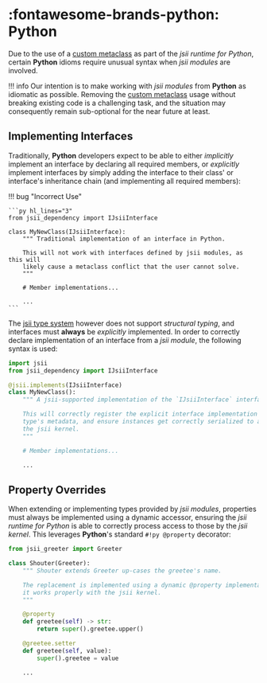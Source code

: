 # :fontawesome-brands-python: Python

Due to the use of a [custom metaclass][metaclass] as part of the *jsii runtime for Python*, certain **Python** idioms
require unusual syntax when *jsii modules* are involved.

[metaclass]: https://docs.python.org/3/reference/datamodel.html#metaclasses

!!! info
    Our intention is to make working with *jsii modules* from **Python** as idiomatic as possible. Removing the [custom
    metaclass][metaclass] usage without breaking existing code is a challenging task, and the situation may consequently
    remain sub-optional for the near future at least.

## Implementing Interfaces

Traditionally, **Python** developers expect to be able to either *implicitly* implement an interface by declaring all
required members, or *explicitly* implement interfaces by simply adding the interface to their class' or interface's
inheritance chain (and implementing all required members):

!!! bug "Incorrect Use"

    ```py hl_lines="3"
    from jsii_dependency import IJsiiInterface

    class MyNewClass(IJsiiInterface):
        """ Traditional implementation of an interface in Python.

        This will not work with interfaces defined by jsii modules, as this will
        likely cause a metaclass conflict that the user cannot solve.
        """

        # Member implementations...

        ...
    ```

The [jsii type system][jsii-type-system] however does not support *structural typing*, and interfaces must **always** be
*explicitly* implemented. In order to correctly declare implementation of an interface from a *jsii module*, the
following syntax is used:

```py hl_lines="1 4"
import jsii
from jsii_dependency import IJsiiInterface

@jsii.implements(IJsiiInterface)
class MyNewClass():
    """ A jsii-supported implementation of the `IJsiiInterface` interface

    This will correctly register the explicit interface implementation on the
    type's metadata, and ensure instances get correctly serialized to and from
    the jsii kernel.
    """

    # Member implementations...

    ...
```

[jsii-type-system]: ../../../specification/2-type-system.md

## Property Overrides

When extending or implementing types provided by *jsii modules*, properties must always be implemented using a dynamic
accessor, ensuring the *jsii runtime for Python* is able to correctly process access to those by the *jsii kernel*. This
leverages **Python**'s standard `#!py @property` decorator:

```py hl_lines="10 14"
from jsii_greeter import Greeter

class Shouter(Greeter):
    """ Shouter extends Greeter up-cases the greetee's name.

    The replacement is implemented using a dynamic @property implementation so
    it works properly with the jsii kernel.
    """

    @property
    def greetee(self) -> str:
        return super().greetee.upper()

    @greetee.setter
    def greetee(self, value):
        super().greetee = value

    ...
```

